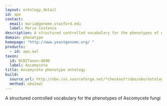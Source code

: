 ```yaml
---
layout: ontology_detail
id: apo
contact: 
  email: maria@genome.stanford.edu
  label: Maria Costanza
description: A structured controlled vocabulary for the phenotypes of Ascomycete fungi
domain: phenotype
homepage: "http://www.yeastgenome.org/ "
products: 
  - id: apo.owl
taxon: 
  id: NCBITaxon:4890
  label: Ascomycota
title: Ascomycete phenotype ontology
build:
  source_url: http://obo.cvs.sourceforge.net/*checkout*/obo/obo/ontology/phenotype/ascomycete_phenotype.obo
  method: obo2owl
---
```


A structured controlled vocabulary for the phenotypes of Ascomycete fungi
